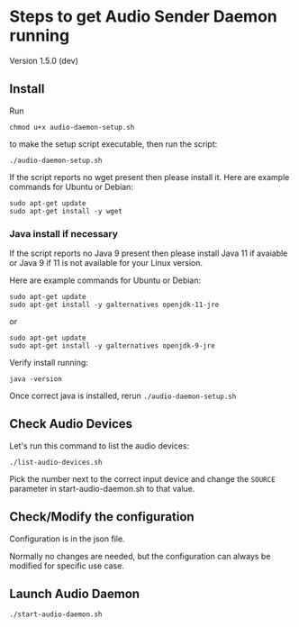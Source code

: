 # Steps to get Audio Sender Daemon running #
Version 1.5.0 (dev)

## Install ##

Run 

`chmod u+x audio-daemon-setup.sh`

to make the setup script executable, then run the script:

`./audio-daemon-setup.sh`

If the script reports no wget present then please install it.
Here are example commands for Ubuntu or Debian:

```
sudo apt-get update
sudo apt-get install -y wget
```

### Java install if necessary ###

If the script reports no Java 9 present then please install Java 11 if avaiable or Java 9 if 11 is not available for your Linux version.

Here are example commands for Ubuntu or Debian:

```
sudo apt-get update
sudo apt-get install -y galternatives openjdk-11-jre
```
or
```
sudo apt-get update
sudo apt-get install -y galternatives openjdk-9-jre
```

Verify install running:

`java -version`

Once correct java is installed, rerun `./audio-daemon-setup.sh` 


## Check Audio Devices ##

Let's run this command to list the audio devices:

`./list-audio-devices.sh`

Pick the number next to the correct input device and change the `SOURCE` parameter in start-audio-daemon.sh to that value.


## Check/Modify the configuration ##

Configuration is in the json file. 

Normally no changes are needed, but the configuration can always be modified for specific use case.


## Launch Audio Daemon ##

`./start-audio-daemon.sh`

